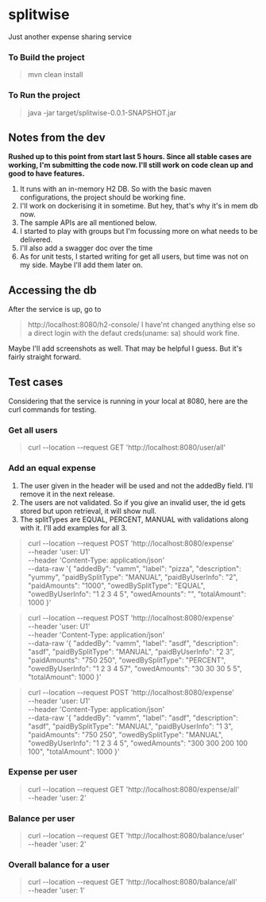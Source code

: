 # splitwise
Just another expense sharing service

### To Build the project
> mvn clean install
### To Run the project
> java -jar target/splitwise-0.0.1-SNAPSHOT.jar

## Notes from the dev
**Rushed up to this point from start last 5 hours. Since all stable cases are working, I'm submitting the code now. I'll still work on code clean up and good to have features.** 
1. It runs with an in-memory H2 DB. So with the basic maven configurations, the project should be working fine. 
2. I'll work on dockerising it in sometime. But hey, that's why it's in mem db now. 
3. The sample APIs are all mentioned below. 
4. I started to play with groups but I'm focussing more on what needs to be delivered. 
5. I'll also add a swagger doc over the time
6. As for unit tests, I started writing for get all users, but time was not on my side. Maybe I'll add them later on.
## Accessing the db
After the service is up, go to
>http://localhost:8080/h2-console/ 
I have'nt changed anything else so a direct login with the defaut creds(uname: sa) should work fine.

Maybe I'll add screenshots as well. That may be helpful I guess. But it's fairly straight forward.

## Test cases
Considering that the service is running in your local at 8080, here are the curl commands for testing.
### Get all users 
>curl --location --request GET 'http://localhost:8080/user/all'
### Add an equal expense
1. The user given in the header will be used and not the addedBy field. I'll remove it in the next release. 
2. The users are not validated. So if you give an invalid user, the id gets stored but upon retrieval, it will show null.
3. The splitTypes are EQUAL, PERCENT, MANUAL with validations along with it. I'll add examples for all 3.
>curl --location --request POST 'http://localhost:8080/expense' \
--header 'user: U1' \
--header 'Content-Type: application/json' \
--data-raw '{
"addedBy": "vamm",
"label": "pizza",
"description": "yummy",
"paidBySplitType": "MANUAL",
"paidByUserInfo": "2",
"paidAmounts": "1000",
"owedBySplitType": "EQUAL",
"owedByUserInfo": "1 2 3 4 5",
"owedAmounts": "",
"totalAmount": 1000
}'

>curl --location --request POST 'http://localhost:8080/expense' \
--header 'user: U1' \
--header 'Content-Type: application/json' \
--data-raw '{
"addedBy": "vamm",
"label": "asdf",
"description": "asdf",
"paidBySplitType": "MANUAL",
"paidByUserInfo": "2 3",
"paidAmounts": "750 250",
"owedBySplitType": "PERCENT",
"owedByUserInfo": "1 2 3 4 57",
"owedAmounts": "30 30 30 5 5",
"totalAmount": 1000
}'

>curl --location --request POST 'http://localhost:8080/expense' \
--header 'user: U1' \
--header 'Content-Type: application/json' \
--data-raw '{
"addedBy": "vamm",
"label": "asdf",
"description": "asdf",
"paidBySplitType": "MANUAL",
"paidByUserInfo": "1 3",
"paidAmounts": "750 250",
"owedBySplitType": "MANUAL",
"owedByUserInfo": "1 2 3 4 5",
"owedAmounts": "300 300 200 100 100",
"totalAmount": 1000
}'

### Expense per user
>curl --location --request GET 'http://localhost:8080/expense/all' \
--header 'user: 2'

### Balance per user
>curl --location --request GET 'http://localhost:8080/balance/user' \
--header 'user: 2'

### Overall balance for a user
>curl --location --request GET 'http://localhost:8080/balance/all' \
--header 'user: 1'